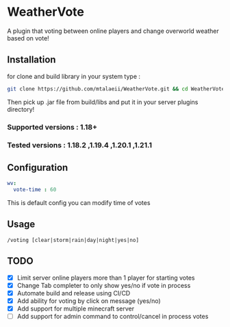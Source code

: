 # WeatherVote

A plugin that voting between online players and change overworld weather based on vote!


## Installation
for clone and build library in your system type :
```bash
git clone https://github.com/mtalaeii/WeatherVote.git && cd WeatherVote && gradlew build

```
Then pick up .jar file from build/libs and put it in your server plugins directory!

### Supported versions : 1.18+
### Tested versions : 1.18.2 ,1.19.4 ,1.20.1 ,1.21.1

## Configuration
```yaml
wv:
  vote-time : 60

```
This is default config you can modify time of votes

## Usage

```
/voting [clear|storm|rain|day|night|yes|no]
```

## TODO

- [x] Limit server online players more than 1 player for starting votes
- [x] Change Tab completer to only show yes/no if vote in process
- [x] Automate build and release using CI/CD
- [x] Add ability for voting by click on message (yes/no)
- [x] Add support for multiple minecraft server
- [ ] Add support for admin command to control/cancel in process votes
